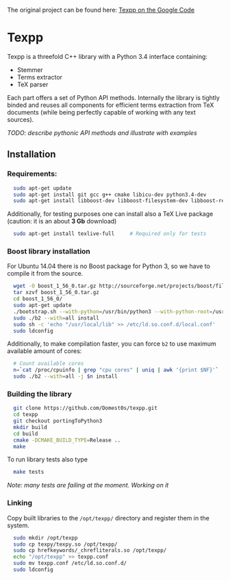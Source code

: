 The original project can be found here: [Texpp on the Google Code](http://code.google.com/p/texpp/)

# Texpp

Texpp is a threefold C++ library with a Python 3.4 interface containing:

* Stemmer
* Terms extractor
* TeX parser

Each part offers a set of Python API methods. Internally the library is tightly binded and reuses all components for efficient terms extraction from TeX documents (while being perfectly capable of working with any text sources).

*TODO: describe pythonic API methods and illustrate with examples*

## Installation


### Requirements:


```bash
  sudo apt-get update
  sudo apt-get install git gcc g++ cmake libicu-dev python3.4-dev
  sudo apt-get install libboost-dev libboost-filesystem-dev libboost-regex-dev libboost-python-dev libboost-test-dev
```

Additionally, for testing purposes one can install also a TeX Live package (caution: it is an about **3 Gb** download)

```bash
  sudo apt-get install texlive-full 	# Required only for tests
```

### Boost library installation

For Ubuntu 14.04 there is no Boost package for Python 3, so we have to compile it from the source.

```bash
  wget -O boost_1_56_0.tar.gz http://sourceforge.net/projects/boost/files/boost/1.56.0/boost_1_56_0.tar.gz/download
  tar xzvf boost_1_56_0.tar.gz
  cd boost_1_56_0/
  sudo apt-get update
  ./bootstrap.sh --with-python=/usr/bin/python3 --with-python-root=/usr --prefix=/usr/local
  sudo ./b2 --with=all install
  sudo sh -c 'echo "/usr/local/lib" >> /etc/ld.so.conf.d/local.conf'
  sudo ldconfig
```

Additionally, to make compilation faster, you can force `b2` to use maximum available amount of cores:

```bash
  # Count available cores
  n=`cat /proc/cpuinfo | grep "cpu cores" | uniq | awk '{print $NF}'`
  sudo ./b2 --with=all -j $n install
```

###	Building the library

```bash
  git clone https://github.com/Domest0s/texpp.git
  cd texpp
  git checkout portingToPython3
  mkdir build
  cd build
  cmake -DCMAKE_BUILD_TYPE=Release ..
  make
```

To run library tests also type 

```bash
  make tests
```

*Note: many tests are failing at the moment. Working on it*

###	Linking

Copy built libraries to the `/opt/texpp/` directory and register them in the system.

```bash
  sudo mkdir /opt/texpp
  sudo cp texpy/texpy.so /opt/texpp/
  sudo cp hrefkeywords/_chrefliterals.so /opt/texpp/
  echo "/opt/texpp" >> texpp.conf
  sudo mv texpp.conf /etc/ld.so.conf.d/
  sudo ldconfig
```
